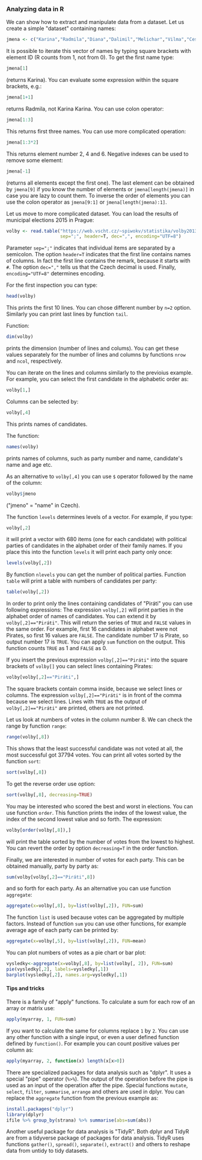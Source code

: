 ### Analyzing data in R

We can show how to extract and manipulate data from a dataset. Let us create a simple "dataset" containing names:
```R
jmena <- c("Karina","Radmila","Diana","Dalimil","Melichar","Vilma","Cestmir","Vladan","Bretislav")
```
It is possible to iterate this vector of names by typing square brackets with element ID (R counts from 1,
not from 0). To get the first name type:
```R
jmena[1]
```
(returns Karina). You can evaluate some expression within the square brackets, e.g.:
```R
jmena[1+1]
```
returns Radmila, not Karina Karina. You can use colon operator:
```R
jmena[1:3]
```
This returns first three names. You can use more complicated operation:
```R
jmena[1:3*2]
```
This returns element number 2, 4 and 6. Negative indexes can be used to remove some element:
```R
jmena[-1]
```
(returns all elements except the first one). The last element can be obtained by `jmena[9]` if
you know the number of elements or `jmena[length(jmena)]` in case you are lazy to count them.
To inverse the order of elements you can use the colon operator as `jmena[9:1]` or
`jmena[length(jmena):1]`.

Let us move to more complicated dataset. You can load the results of municipal elections 2015 in Prague:
```R
volby <- read.table("https://web.vscht.cz/~spiwokv/statistika/volby2013prahaUTF8eng.txt",
                    sep=";", header=T, dec=",", encoding="UTF=8")
```
Parameter `sep=";"` indicates that individual items are separated by a semicolon. The option
`header=T` indicates that the first line contains names of columns. In fact the first line contains
the remark, because it starts with `#`. The option `dec=","` tells us that the Czech decimal is used.
Finally, `encoding="UTF=8"` determines encoding.

For the first inspection you can type:
```R
head(volby)
```
This prints the first 10 lines. You can chose different number by `n=2` option. Similarly you can print
last lines by function `tail`.

Function:
```R
dim(volby)
```
prints the dimension (number of lines and colums). You can get these values separately for the number of
lines and columns by functions `nrow` and `ncol`, respectively.

You can iterate on the lines and columns similarly to the previoius example. For example, you can select
the first candidate in the alphabetic order as:
```R
volby[1,]
```
Columns can be selected by:
```R
volby[,4]
```
This prints names of candidates. 

The function:
```R
names(volby)
```
prints names of columns, such as party number and name, candidate's name and age etc.

As an alternative to `volby[,4]` you can use `$` operator followed by the name of the column:
```R
volby$jmeno
```
("jmeno" = "name" in Czech).

The function `levels` determines levels of a vector. For example, if you type:
```R
volby[,2]
```
it will print a vector with 680 items (one for each candidate) with political parties of
candidates in the alphabet order of their family names. If you place this into the function
`levels` it will print each party only once:
```R
levels(volby[,2])
```
By function `nlevels` you can get the number of political parties. Function `table` will
print a table with numbers of candidates per party:
```R
table(volby[,2])
```
In order to print only the lines containing candidates of "Piráti" you can use following expressions:
The expression `volby[,2]` will print parties in the alphabet order of names of candidates. You can
extend it by `volby[,2]=="Piráti"`. This will return the series of `TRUE` and `FALSE` values in the same
order. For example, first 16 candidates in alphabet were not Pirates, so first 16 values are `FALSE`. The
candidate number 17 is Pirate, so output number 17 is `TRUE`. You can apply `sum` function on the output.
This function counts `TRUE` as 1 and `FALSE` as 0.

If you insert the previous expression `volby[,2]=="Piráti"` into the square brackets of `volby[]` you can
select lines containing Pirates:
```R
volby[volby[,2]=="Piráti",]
```
The square brackets contain comma inside, because we select lines or columns. The expression `volby[,2]=="Piráti"`
is in front of the comma because we select lines. Lines with `TRUE` as the output of `volby[,2]=="Piráti"` are
printed, others are not printed.

Let us look at numbers of votes in the column number 8. We can check the range by function `range`:
```R
range(volby[,8])
```
This shows that the least successful candidate was not voted at all, the most successful got 37794 votes.
You can print all votes sorted by the function `sort`:
```R
sort(volby[,8])
```
To get the reverse order use option:
```R
sort(volby[,8], decreasing=TRUE)
```
You may be interested who scored the best and worst in elections. You can use function `order`. This function prints
the index of the lowest value, the index of the second lowest value and so forth. The expression:
```R
volby[order(volby[,8]),]
```
will print the table sorted by the number of votes from the lowest to highest. You can revert the order by option
`decreasing=T` in the order function.

Finally, we are interested in number of votes for each party. This can be obtained manually, party by party as:
```R
sum(volby[volby[,2]=="Piráti",8])
```
and so forth for each party. As an alternative you can use function `aggregate`:
```R
aggregate(x=volby[,8], by=list(volby[,2]), FUN=sum)
```
The function `list` is used because votes can be aggregated by multiple factors. Instead of function `sum`
you can use other functions, for example average age of each party can be printed by:
```R
aggregate(x=volby[,5], by=list(volby[,2]), FUN=mean)
```
You can plot numbers of votes as a pie chart or bar plot:
```R
vysledky<-aggregate(x=volby[,8], by=list(volby[, 2]), FUN=sum)
pie(vysledky[,2], labels=vysledky[,1])
barplot(vysledky[,2], names.arg=vysledky[,1])
```

#### Tips and tricks

There is a family of "apply" functions. To calculate a sum for each row of an array or matrix use:
```R
apply(myarray, 1, FUN=sum)
```
If you want to calculate the same for columns replace `1` by `2`. You can use any other function with
a single input, or even a user defined function defined by `function()`. For example you can count
positive values per column as:
```R
apply(myarray, 2, function(x) length(x[x>0])
```

There are specialized packages for data analysis such as "dplyr". It uses a special "pipe" operator (`%>%`).
The output of the operation before the pipe is used as an input of the operation after the pipe. 
Special functions `mutate`, `select`, `filter`, `summarise`, `arrange` and others are used in dplyr.
You can replace the `aggregate` function from the previous example as:
```R
install.packages("dplyr")
library(dplyr)
ifile %>% group_by(strana) %>% summarise(abs=sum(abs))
```

Another useful package for data analysis is "TidyR". Both dplyr and TidyR are from a tidyverse package
of packages for data analysis. TidyR uses functions `gather()`, `spread()`, `separate()`, `extract()`
and others to reshape data from untidy to tidy datasets.

